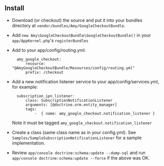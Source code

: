 ## Install ##

* Download (or checkout) the source and put it into your bundles
  directory at `vendor/bundles/Amy/GoogleCheckoutBundle`.

* Add `new Amy\GoogleCheckoutBundle\GoogleCheckoutBundle()` in your
  `app/AppKernel.php`'s `registerBundles`

* Add to your app/config/routing.yml:

        amy_google_checkout:
            resource: "@AmyGoogleCheckoutBundle/Resources/config/routing.yml"
            prefix: /checkout

* Add a new notification listener service to your app/config/services.yml, for
  example:

        subscription_ipn_listener:
            class: SubscriptionNotificationListener
            arguments: [@doctrine.orm.entity_manager]
            tags:
                -  { name: amy_google_checkout.notification_listener }

  Note it must be tagged `amy_google_checkout.notification_listener`

* Create a class (same class name as in your config.yml).
  See `Samples/SampleSubscriptionNotificationListener` for a sample implementation.

* Review `app/console doctrine:schema:update --dump-sql` and run
  `app/console doctrine:schema:update --force` if the above was OK.
